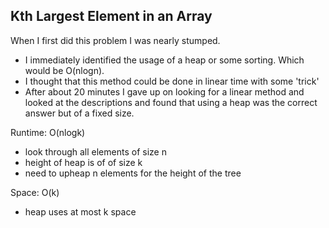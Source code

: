 ## Kth Largest Element in an Array

When I first did this problem I was nearly stumped.
- I immediately identified the usage of a heap or some sorting. Which would be O(nlogn).
- I thought that this method could be done in linear time with some 'trick'
- After about 20 minutes I gave up on looking for a linear method and looked at the descriptions and found that using
a heap was the correct answer but of a fixed size.

Runtime: O(nlogk)
- look through all elements of size n
- height of heap is of of size k
- need to upheap n elements for the height of the tree

Space: O(k)
- heap uses at most k space